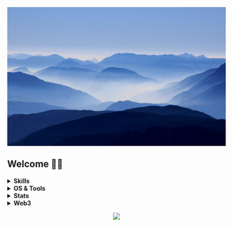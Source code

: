 
 <img src="img/nature-horizon-wilderness-mountain.jpg" width = "1280" height = "320" alt="sun" align=center />

## Welcome :face_in_clouds: 

</details>

<details>
  <summary><b>Skills</b></summary>

![C++](https://img.shields.io/badge/c++%20-%2300599C.svg?&style=for-the-badge&logo=c%2B%2B&ogoColor=white)
![Python](https://img.shields.io/badge/python%20-%2314354C.svg?&style=for-the-badge&logo=python&logoColor=white)
![Go](https://img.shields.io/badge/go-%2300ADD8.svg?style=for-the-badge&logo=go&logoColor=white)
![Solidity](https://img.shields.io/badge/Solidity-%23363636.svg?style=for-the-badge&logo=solidity&logoColor=white)

![JS](https://img.shields.io/badge/javascript%20-%23323330.svg?&style=for-the-badge&logo=javascript&logoColor=%23F7DF1E)
![HTML5](https://img.shields.io/badge/html5%20-%23E34F26.svg?&style=for-the-badge&logo=html5&logoColor=white)
![SHELL](https://img.shields.io/badge/shell_script%20-%23121011.svg?&style=for-the-badge&logo=gnu-bash&logoColor=white)
![WEB3JS](https://img.shields.io/badge/Web3.js-F16822.svg?style=for-the-badge&logo=web3dotjs&logoColor=white)
![YAML](https://img.shields.io/badge/yaml-%23ffffff.svg?style=for-the-badge&logo=yaml&logoColor=151515)

</details>


<details>
  <summary><b>OS & Tools</b></summary>

![Linux](https://img.shields.io/badge/-Linux-FCC624?logo=Linux&style=for-the-badge&logoColor=black)
![Mac_OS](https://img.shields.io/badge/-Mac_OS-999999?logo=Apple&style=for-the-badge&logoColor=white)

![vim](https://img.shields.io/badge/-vim-019733?logo=Vim&style=for-the-badge&logoColor=white)
![CLion](https://img.shields.io/badge/CLion-black?style=for-the-badge&logo=clion&logoColor=white)
![GoLand](https://img.shields.io/badge/GoLand-0f0f0f?&style=for-the-badge&logo=goland&logoColor=white)
![PyCharm](https://img.shields.io/badge/pycharm-143?style=for-the-badge&logo=pycharm&logoColor=black&color=black&labelColor=green)
![RStudio](https://img.shields.io/badge/RStudio-4285F4?style=for-the-badge&logo=rstudio&logoColor=white)
![WebStorm](https://img.shields.io/badge/webstorm-143?style=for-the-badge&logo=webstorm&logoColor=white&color=black)

![Git](https://img.shields.io/badge/-Git-F05032?logo=Git&style=for-the-badge&logoColor=white)
![Github](https://img.shields.io/badge/-Github-181717?logo=Github&style=for-the-badge&logoColor=white)
![Vercel](https://img.shields.io/badge/-vercel-000000?logo=Vercel&style=for-the-badge&logoColor=white)
![MYSQL](https://img.shields.io/badge/mysql-%2300f.svg?&style=for-the-badge&logo=mysql&logoColor=white)
![PostgreSQL](https://img.shields.io/badge/PostgreSQL-4169E1.svg?style=for-the-badge&logo=PostgreSQL&logoColor=white)

</details>


<details>
  <summary><b>Stats</b></summary>

![6923403's github stats](https://github-readme-stats.vercel.app/api?username=vcvvvc&show_icons=true&theme=dracula)

</details>

<details>
  <summary><b>Web3</b></summary>
 
![Bitcoin](https://img.shields.io/badge/Bitcoin-000?style=for-the-badge&logo=bitcoin&logoColor=white)
![Ethereum](https://img.shields.io/badge/Ethereum-3C3C3D?style=for-the-badge&logo=Ethereum&logoColor=white)
![Solana](https://img.shields.io/badge/Solana-9945FF.svg?style=for-the-badge&logo=Solana&logoColor=white)

![Dogecoin](https://img.shields.io/badge/dogecoin-B59A30?style=for-the-badge&logo=dogecoin&logoColor=white)
![Bitcoin Cash](https://img.shields.io/badge/Bitcoin%20Cash-0AC18E?style=for-the-badge&logo=Bitcoin%20Cash&logoColor=white) 
 
- *BTC: **bc1psslnqgerdv9cjcedf4884j20g0knc2qk80jcz8yl4emnc89u6wjq2uezcy***
  
- *EVM: **0xAC637cD97c2CCD38816777C250aC844A6A1C2d12***
  
- *SOL: **3KDiEwQiXVR1c9puAhMSNbwHx2LbdKoQgagy7M6VuxCK***

- *DOGE: **DFw9KiiojkSGuAKuQnNWx4ffej3cuBv1m2***

- *BCH: **qzrurpnd84u63d90r3scr8ydp25gpc0kjv8gydha7l***

</details>

<p align="center">
  <img src="https://capsule-render.vercel.app/api?type=waving&color=gradient&height=60&section=footer"/>
</p>
